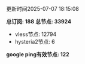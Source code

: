 更新时间2025-07-07 18:15:08

**总订阅: 188**
**总节点: 33924**
- vless节点: 12794
- hysteria2节点: 6

**google ping有效节点: 122**
